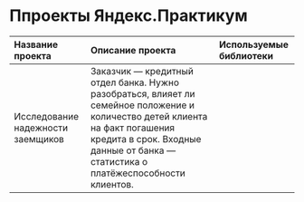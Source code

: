 # Ппроекты Яндекс.Практикум


| Название проекта                  | Описание проекта       | Используемые библиотеки     |
| :--------------------             | :--------------------  |:--------------------------  |
| Исследование надежности заемщиков | Заказчик — кредитный отдел банка. Нужно разобраться, влияет ли семейное положение и количество детей клиента на факт погашения кредита в срок. Входные данные от банка — статистика о платёжеспособности клиентов. |                             |

